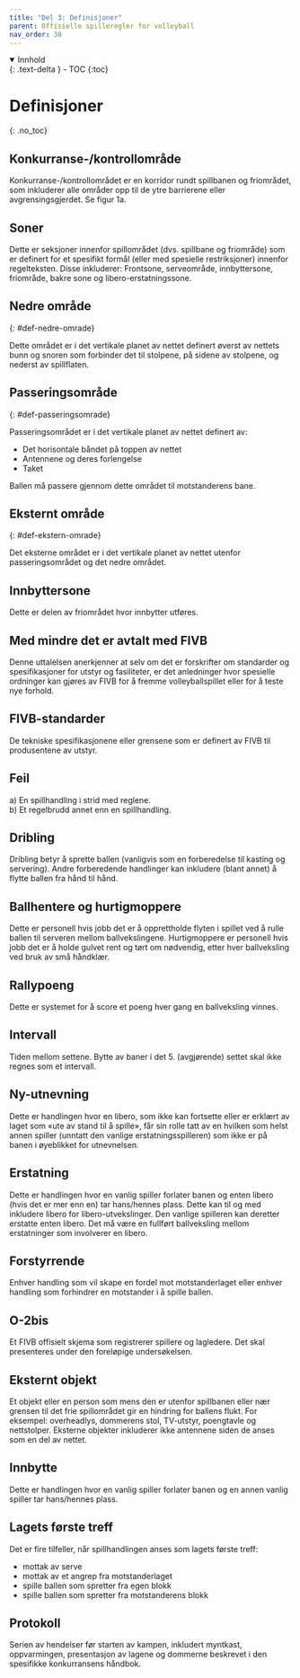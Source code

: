 ```yaml
---
title: "Del 3: Definisjoner"
parent: Offisielle spilleregler for volleyball
nav_order: 30
---
```


<details open markdown="block">
  <summary>
    Innhold
  </summary>
  {: .text-delta }
- TOC
{:toc}
</details>

# Definisjoner
{: .no_toc}

## Konkurranse-/kontrollområde

Konkurranse-/kontrollområdet er en korridor rundt spillbanen og friområdet,
som inkluderer alle områder opp til de ytre barrierene eller avgrensingsgjerdet.
Se figur 1a.

## Soner

Dette er seksjoner innenfor spillområdet (dvs. spillbane og friområde) som er
definert for et spesifikt formål (eller med spesielle restriksjoner) innenfor
regelteksten. Disse inkluderer: Frontsone, serveområde, innbyttersone, 
friområde, bakre sone og libero-erstatningssone.

## Nedre område
{: #def-nedre-omrade}

Dette området er i det vertikale planet av nettet definert
øverst av nettets bunn og snoren som forbinder
det til stolpene, på sidene av stolpene, og nederst av spillflaten.

## Passeringsområde
{: #def-passeringsomrade}

Passeringsområdet er i det vertikale planet av nettet definert av:

- Det horisontale båndet på toppen av nettet
- Antennene og deres forlengelse
- Taket

Ballen må passere gjennom dette området til motstanderens bane.

## Eksternt område
{: #def-ekstern-omrade}

Det eksterne området er i det vertikale planet av nettet utenfor passeringsområdet
og det nedre området.

## Innbyttersone

Dette er delen av friområdet hvor innbytter utføres.

## Med mindre det er avtalt med FIVB

Denne uttalelsen anerkjenner at selv om det er forskrifter om standarder og
spesifikasjoner for utstyr og fasiliteter, er det anledninger hvor spesielle
ordninger kan gjøres av FIVB for å fremme volleyballspillet eller for å teste
nye forhold.

## FIVB-standarder

De tekniske spesifikasjonene eller grensene som er definert av FIVB til
produsentene av utstyr.

## Feil

a) En spillhandling i strid med reglene.<br>
b) Et regelbrudd annet enn en spillhandling.

## Dribling

Dribling betyr å sprette ballen (vanligvis som en forberedelse til kasting og
servering). Andre forberedende handlinger kan inkludere (blant annet) å flytte
ballen fra hånd til hånd.

## Ballhentere og hurtigmoppere

Dette er personell hvis jobb det er å opprettholde flyten i spillet ved å rulle
ballen til serveren mellom ballvekslingene. Hurtigmoppere er personell hvis jobb
det er å holde gulvet rent og tørt om nødvendig, etter hver ballveksling ved 
bruk av små håndklær.

## Rallypoeng

Dette er systemet for å score et poeng hver gang en ballveksling vinnes.

## Intervall

Tiden mellom settene. Bytte av baner i det 5. (avgjørende) settet skal ikke
regnes som et intervall.

## Ny-utnevning

Dette er handlingen hvor en libero, som ikke kan fortsette eller er erklært
av laget som «ute av stand til å spille», får sin rolle tatt av en hvilken
som helst annen spiller (unntatt den vanlige erstatningsspilleren) som ikke
er på banen i øyeblikket for utnevnelsen.

## Erstatning

Dette er handlingen hvor en vanlig spiller forlater banen og enten libero
(hvis det er mer enn en) tar hans/hennes plass. Dette kan til og med inkludere
libero for libero-utvekslinger. Den vanlige spilleren kan deretter erstatte
enten libero. Det må være en fullført ballveksling mellom erstatninger
som involverer en libero.

## Forstyrrende

Enhver handling som vil skape en fordel mot motstanderlaget eller enhver
handling som forhindrer en motstander i å spille ballen.

## O-2bis

Et FIVB offisielt skjema som registrerer spillere og lagledere. Det skal
presenteres under den foreløpige undersøkelsen.

## Eksternt objekt

Et objekt eller en person som mens den er utenfor spillbanen eller nær
grensen til det frie spillområdet gir en hindring for ballens flukt.
For eksempel: overheadlys, dommerens stol, TV-utstyr, poengtavle og
nettstolper. Eksterne objekter inkluderer ikke antennene siden de anses
som en del av nettet.

## Innbytte

Dette er handlingen hvor en vanlig spiller forlater banen og en annen vanlig
spiller tar hans/hennes plass.

## Lagets første treff

Det er fire tilfeller, når spillhandlingen anses som lagets første treff:

- mottak av serve
- mottak av et angrep fra motstanderlaget
- spille ballen som spretter fra egen blokk
- spille ballen som spretter fra motstanderens blokk

## Protokoll

Serien av hendelser før starten av kampen, inkludert myntkast, oppvarmingen,
presentasjon av lagene og dommerne beskrevet i den spesifikke konkurransens
håndbok.
